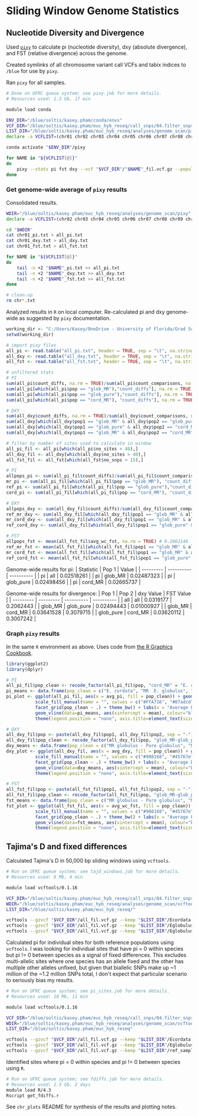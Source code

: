# Sliding Window Genome Statistics
## Nucleotide Diversity and Divergence
Used [`pixy`](https://pixy.readthedocs.io/en/latest) to calculate pi (nucleotide diversity), dxy (absolute divergence), and FST (relative divergence) across the genome. 

Created symlinks of all chromosome variant call VCFs and tabix indices to `/blue` for use by `pixy`.

Ran `pixy` for all samples.

```bash
# Done on UFRC queue system; see pixy.job for more details.
# Resources used: 1.3 Gb, 17 min

module load conda 

ENV_DIR="/blue/soltis/kasey.pham/conda/envs"
VCF_DIR="/blue/soltis/kasey.pham/euc_hyb_reseq/call_snps/04.filter_snps"
LIST_DIR="/blue/soltis/kasey.pham/euc_hyb_reseq/analyses/genome_scan/pixy"
declare -a VCFLIST=(chr01 chr02 chr03 chr04 chr05 chr06 chr07 chr08 chr09 chr10 chr11 chrUn)

conda activate "$ENV_DIR"/pixy

for NAME in "${VCFLIST[@]}"
do
    pixy --stats pi fst dxy --vcf "$VCF_DIR"/"$NAME"_fil.vcf.gz --populations "$LIST_DIR"/populations.txt --window_size 5000 --n_cores 12 --output_prefix "$NAME" --fst_type wc
done
```

### Get genome-wide average of `pixy` results
Consolidated results.
```bash
WDIR="/blue/soltis/kasey.pham/euc_hyb_reseq/analyses/genome_scan/pixy"
declare -a VCFLIST=(chr02 chr03 chr04 chr05 chr06 chr07 chr08 chr09 chr10 chr11 chrUn)

cd "$WDIR"
cat chr01_pi.txt > all_pi.txt
cat chr01_dxy.txt > all_dxy.txt
cat chr01_fst.txt > all_fst.txt

for NAME in "${VCFLIST[@]}"
do
    tail -n +2 "$NAME"_pi.txt >> all_pi.txt
    tail -n +2 "$NAME"_dxy.txt >> all_dxy.txt
    tail -n +2 "$NAME"_fst.txt >> all_fst.txt
done

# clean-up
rm chr*.txt
```

Analyzed results in `R` on local computer. Re-calculated pi and dxy genome-wide as suggested by `pixy` documentation.
```R
working_dir <- "C:/Users/Kasey/OneDrive - University of Florida/Grad School Documents/Projects/eucalyptus-hybrid-resequencing/05.analyses/genome_scan/pixy"
setwd(working_dir)

# import pixy files
all_pi <- read.table("all_pi.txt", header = TRUE, sep = "\t", na.strings = "NA")
all_dxy <- read.table("all_dxy.txt", header = TRUE, sep = "\t", na.strings = "NA")
all_fst <- read.table("all_fst.txt", header = TRUE, sep = "\t", na.strings = "NA")

# unfiltered stats
# PI
sum(all_pi$count_diffs, na.rm = TRUE)/sum(all_pi$count_comparisons, na.rm = TRUE) # ALL: 0.02553995
sum(all_pi[which(all_pi$pop == "glob_MR"),"count_diffs"], na.rm = TRUE)/sum(all_pi[which(all_pi$pop == "glob_MR"),"count_comparisons"], na.rm = TRUE) # MR GLOB: 0.02523312
sum(all_pi[which(all_pi$pop == "glob_pure"),"count_diffs"], na.rm = TRUE)/sum(all_pi[which(all_pi$pop == "glob_pure"),"count_comparisons"], na.rm = TRUE) # REF GLOB: 0.02534997
sum(all_pi[which(all_pi$pop == "cord_MR"), "count_diffs"], na.rm = TRUE)/sum(all_pi[which(all_pi$pop == "cord_MR"), "count_comparisons"], na.rm = TRUE) # CORD: 0.02699768

# DXY
sum(all_dxy$count_diffs, na.rm = TRUE)/sum(all_dxy$count_comparisons, na.rm = TRUE) # 0.03227452
sum(all_dxy[which(all_dxy$pop1 == "glob_MR" & all_dxy$pop2 == "glob_pure"),"count_diffs"], na.rm = TRUE)/sum(all_dxy[which(all_dxy$pop1 == "glob_MR" & all_dxy$pop2 == "glob_pure"),"count_comparisons"], na.rm = TRUE) # 0.0253001
sum(all_dxy[which(all_dxy$pop1 == "glob_pure" & all_dxy$pop2 == "cord_MR"),"count_diffs"], na.rm = TRUE)/sum(all_dxy[which(all_dxy$pop1 == "glob_pure" & all_dxy$pop2 == "cord_MR"),"count_comparisons"], na.rm = TRUE) # 0.03655834
sum(all_dxy[which(all_dxy$pop1 == "glob_MR" & all_dxy$pop2 == "cord_MR"),"count_diffs"], na.rm = TRUE)/sum(all_dxy[which(all_dxy$pop1 == "glob_MR" & all_dxy$pop2 == "cord_MR"),"count_comparisons"], na.rm = TRUE) # 0.03677519

# filter by number of sites used to calculate in window
all_pi_fil <- all_pi[which(all_pi$no_sites > 40),]
all_dxy_fil <- all_dxy[which(all_dxy$no_sites > 40),]
all_fst_fil <- all_fst[which(all_fst$no_snps > 15),]

# PI
allpops_pi <- sum(all_pi_fil$count_diffs)/sum(all_pi_fil$count_comparisons) # 0.02518261
mr_pi <- sum(all_pi_fil[which(all_pi_fil$pop == "glob_MR"), "count_diffs"])/sum(all_pi_fil[which(all_pi_fil$pop == "glob_MR"),"count_comparisons"]) # 0.02487323
ref_pi <- sum(all_pi_fil[which(all_pi_fil$pop == "glob_pure"),"count_diffs"])/sum(all_pi_fil[which(all_pi_fil$pop == "glob_pure"),"count_comparisons"]) # 0.02498456
cord_pi <- sum(all_pi_fil[which(all_pi_fil$pop == "cord_MR"), "count_diffs"])/sum(all_pi_fil[which(all_pi_fil$pop == "cord_MR"), "count_comparisons"]) # 0.02665737

# DXY
allpops_dxy <- sum(all_dxy_fil$count_diffs)/sum(all_dxy_fil$count_comparisons) # 0.2062443
ref_mr_dxy <- sum(all_dxy_fil[which(all_dxy_fil$pop1 == "glob_MR" & all_dxy_fil$pop2 == "glob_pure"),"count_diffs"])/sum(all_dxy_fil[which(all_dxy_fil$pop1 == "glob_MR" & all_dxy_fil$pop2 == "glob_pure"),"count_comparisons"]) # 0.01000927
mr_cord_dxy <- sum(all_dxy_fil[which(all_dxy_fil$pop1 == "glob_MR" & all_dxy_fil$pop2 == "cord_MR"),"count_diffs"])/sum(all_dxy_fil[which(all_dxy_fil$pop1 == "glob_MR" & all_dxy_fil$pop2 == "cord_MR"),"count_comparisons"]) # 0.03641528
ref_cord_dxy <- sum(all_dxy_fil[which(all_dxy_fil$pop1 == "glob_pure" & all_dxy_fil$pop2 == "cord_MR"),"count_diffs"])/sum(all_dxy_fil[which(all_dxy_fil$pop1 == "glob_pure" & all_dxy_fil$pop2 == "cord_MR"),"count_comparisons"]) # 0.03620112

# FST
allpops_fst <- mean(all_fst_fil$avg_wc_fst, na.rm = TRUE) # 0.2062146
ref_mr_fst <- mean(all_fst_fil[which(all_fst_fil$pop1 == "glob_MR" & all_fst_fil$pop2 == "glob_pure"),"avg_wc_fst"], na.rm = TRUE) # 0.009491992
mr_cord_fst <- mean(all_fst_fil[which(all_fst_fil$pop1 == "glob_MR" & all_fst_fil$pop2 == "cord_MR"),"avg_wc_fst"], na.rm = TRUE) # 0.3079715
ref_cord_fst <- mean(all_fst_fil[which(all_fst_fil$pop1 == "glob_pure" & all_fst_fil$pop2 == "cord_MR"),"avg_wc_fst"], na.rm = TRUE) # 0.3007242
```

Genome-wide results for pi:
| Statistic | Pop 1      | Value      |
| --------- | ---------- | ---------- |
| pi        | all        | 0.02518261 |
| pi        | glob_MR    | 0.02487323 |
| pi        | glob_pure  | 0.02498456 |
| pi        | cord_MR    | 0.02665737 |

Genome-wide results for divergence:
| Pop 1     | Pop 2     | dxy Value  | FST Value  |
| --------- | --------- | ---------- | ---------- |
| all       | all       | 0.0319177  | 0.2062443  |
| glob_MR   | glob_pure | 0.02494443 | 0.01000927 |
| glob_MR   | cord_MR   | 0.03641528 | 0.3079715  |
| glob_pure | cord_MR   | 0.03620112 | 0.3007242  |

### Graph `pixy` results
In the same `R` environment as above. Uses code from [the R Graphics Cookbook](https://r-graphics.org/recipe-distribution-multi-hist).

```R
library(ggplot2)
library(dplyr)

# PI
all_pi_fil$pop_clean <- recode_factor(all_pi_fil$pop, "cord_MR" = "E. cordata", "glob_MR" = "MR  E. globulus", "glob_pure" = "Pure  E. globulus")
pi_means <- data.frame(pop_clean = c("E. cordata", "MR  E. globulus", "Pure  E. globulus"), mean = c(cord_pi, mr_pi, ref_pi))
pi_plot <- ggplot(all_pi_fil, aes(x = avg_pi, fill = pop_clean)) + geom_histogram(color = "black") + 
           scale_fill_manual(name = "", values = c("#FFA716", "#07adcd", "gray")) +
           facet_grid(pop_clean ~ .) + theme_bw() + labs(x = "Average Pi per 5kb Window", y = "Count") +
           geom_vline(data=pi_means, aes(xintercept = mean), colour="black") + 
           theme(legend.position = "none", axis.title=element_text(size=14))

# DXY
all_dxy_fil$pop <- paste(all_dxy_fil$pop1, all_dxy_fil$pop2, sep = "-")
all_dxy_fil$pop_clean <- recode_factor(all_dxy_fil$pop, "glob_MR-glob_pure" = "MR globulus - Pure globulus", "glob_MR-cord_MR" = "MR globulus - cordata", "glob_pure-cord_MR" = "Pure globulus - cordata")
dxy_means <- data.frame(pop_clean = c("MR globulus - Pure globulus", "MR globulus - cordata", "Pure globulus - cordata"), mean = c(ref_mr_dxy, mr_cord_dxy, ref_cord_dxy))
dxy_plot <- ggplot(all_dxy_fil, aes(x = avg_dxy, fill = pop_clean)) + geom_histogram(color = "black") + 
           scale_fill_manual(name = "", values = c("#908168", "#45767e", "#3fe67c")) +
           facet_grid(pop_clean ~ .) + theme_bw() + labs(x = "Average Dxy per 5kb Window", y = "Count") +
           geom_vline(data=dxy_means, aes(xintercept = mean), colour="black") + 
           theme(legend.position = "none", axis.title=element_text(size=14))

# FST
all_fst_fil$pop <- paste(all_fst_fil$pop1, all_fst_fil$pop2, sep = "-")
all_fst_fil$pop_clean <- recode_factor(all_fst_fil$pop, "glob_MR-glob_pure" = "MR globulus - Pure globulus", "glob_MR-cord_MR" = "MR globulus - cordata", "glob_pure-cord_MR" = "Pure globulus - cordata")
fst_means <- data.frame(pop_clean = c("MR globulus - Pure globulus", "MR globulus - cordata", "Pure globulus - cordata"), mean = c(ref_mr_fst, mr_cord_fst, ref_cord_fst))
fst_plot <- ggplot(all_fst_fil, aes(x = avg_wc_fst, fill = pop_clean)) + geom_histogram(color = "black") + 
           scale_fill_manual(name = "", values = c("#908168", "#45767e", "#3fe67c")) +
           facet_grid(pop_clean ~ .) + theme_bw() + labs(x = "Average FST per 5kb Window", y = "Count") +
           geom_vline(data=fst_means, aes(xintercept = mean), colour="black") + 
           theme(legend.position = "none", axis.title=element_text(size=14))
```

## Tajima's D and fixed differences
Calculated Tajima's D in 50,000 bp sliding windows using `vcftools`.

```bash
# Run on UFRC queue system; see tajd_windows.job for more details.
# Resources used: 9 Mb, 4 min

module load vcftools/0.1.16

VCF_DIR="/blue/soltis/kasey.pham/euc_hyb_reseq/call_snps/04.filter_snps"
WDIR="/blue/soltis/kasey.pham/euc_hyb_reseq/analyses/genome_scan/vcftools"
LIST_DIR="/blue/soltis/kasey.pham/euc_hyb_reseq/"

vcftools --gzvcf "$VCF_DIR"/all_fil.vcf.gz --keep "$LIST_DIR"/Ecordata.txt --TajimaD 50000 --out cord
vcftools --gzvcf "$VCF_DIR"/all_fil.vcf.gz --keep "$LIST_DIR"/Eglobulus_MR.txt --TajimaD 50000 --out globMR
vcftools --gzvcf "$VCF_DIR"/all_fil.vcf.gz --keep "$LIST_DIR"/Eglobulus_ref.txt --TajimaD 50000 --out globref
```

Calculated pi for individual sites for both reference populations using `vcftools`. I was looking for individual sites that have pi = 0 within species but pi != 0 between species as a signal of fixed differences. This excludes multi-allelic sites where one species has an allele fixed and the other has multiple other alleles unfixed, but given that biallelic SNPs make up ~1 million of the ~1.2 million SNPs total, I don't expect that particular scenario to seriously bias my results.

```bash
# Run on UFRC queue system; see pi_sites.job for more details.
# Resources used: 10 Mb, 11 min

module load vcftools/0.1.16

VCF_DIR="/blue/soltis/kasey.pham/euc_hyb_reseq/call_snps/04.filter_snps"
WDIR="/blue/soltis/kasey.pham/euc_hyb_reseq/analyses/genome_scan/vcftools"
LIST_DIR="/blue/soltis/kasey.pham/euc_hyb_reseq"

vcftools --gzvcf "$VCF_DIR"/all_fil.vcf.gz --keep "$LIST_DIR"/Ecordata.txt --site-pi --out cord
vcftools --gzvcf "$VCF_DIR"/all_fil.vcf.gz --keep "$LIST_DIR"/Eglobulus_ref.txt --site-pi --out globref
vcftools --gzvcf "$VCF_DIR"/all_fil.vcf.gz --keep "$LIST_DIR"/ref_samples.txt --site-pi --out refs
```

Identified sites where pi = 0 within species and pi != 0 between species using `R`.
```bash
# Run on UFRC queue system; see fdiffs.job for more details.
# Resources used: 2.5 Gb, 2 days
module load R/4.3
Rscript get_fdiffs.r
```

See `chr_plots` README for synthesis of the results and plotting notes.